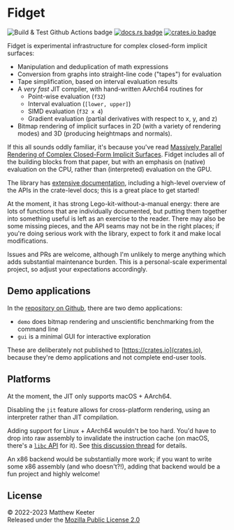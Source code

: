 # Fidget
![Build & Test Github Actions badge](https://github.com/mkeeter/fidget/actions/workflows/rust.yml/badge.svg)
[![docs.rs badge](https://img.shields.io/docsrs/fidget?label=docs.rs)](https://docs.rs/fidget/)
[![crates.io badge](https://img.shields.io/crates/v/fidget)](https://crates.io/crates/fidget)

Fidget is experimental infrastructure for complex closed-form implicit surfaces:

- Manipulation and deduplication of math expressions
- Conversion from graphs into straight-line code ("tapes") for evaluation
- Tape simplification, based on interval evaluation results
- A _very fast_ JIT compiler, with hand-written AArch64 routines for
    - Point-wise evaluation (`f32`)
    - Interval evaluation (`[lower, upper]`)
    - SIMD evaluation (`f32 x 4`)
    - Gradient evaluation (partial derivatives with respect to x, y, and z)
- Bitmap rendering of implicit surfaces in 2D (with a variety of rendering
  modes) and 3D (producing heightmaps and normals).

If this all sounds oddly familiar, it's because you've read
[Massively Parallel Rendering of Complex Closed-Form Implicit Surfaces](https://www.mattkeeter.com/research/mpr/).
Fidget includes all of the building blocks from that paper, but with an emphasis
on (native) evaluation on the CPU, rather than (interpreted) evaluation on the
GPU.

The library has [extensive documentation](https://docs.rs/fidget/latest/fidget/),
including a high-level overview of the APIs in the crate-level docs; this is a
great place to get started!

At the moment, it has strong Lego-kit-without-a-manual energy: there are lots of
functions that are individually documented, but putting them together into
something useful is left as an exercise to the reader.  There may also be some
missing pieces, and the API seams may not be in the right places; if you're
doing serious work with the library, expect to fork it and make local
modifications.

Issues and PRs are welcome, although I'm unlikely to merge anything which adds
substantial maintenance burden.  This is a personal-scale experimental project,
so adjust your expectations accordingly.

## Demo applications
In the [repository on Github](https://github.com/mkeeter/fidget), there are
two demo applications:

- `demo` does bitmap rendering and unscientific benchmarking from the command
  line
- `gui` is a minimal GUI for interactive exploration

These are deliberately not published to [https://crates.io](crates.io), because
they're demo applications and not complete end-user tools.

## Platforms
At the moment, the JIT only supports macOS + AArch64.

Disabling the `jit` feature allows for cross-platform rendering, using an
interpreter rather than JIT compilation.

Adding support for Linux + AArch64 wouldn't be too hard.  You'd have to drop
into raw assembly to invalidate the instruction cache (on macOS, there's a
[`libc` API](https://developer.apple.com/library/archive/documentation/System/Conceptual/ManPages_iPhoneOS/man3/sys_icache_invalidate.3.html)
for it).
See [this discussion thread](https://github.com/CensoredUsername/dynasm-rs/issues/50)
for details.

An x86 backend would be substantially more work; if you want to write some x86
assembly (and who doesn't?!), adding that backend would be a fun project and
highly welcome!

## License
© 2022-2023 Matthew Keeter  
Released under the [Mozilla Public License 2.0](https://github.com/mkeeter/fidget/blob/main/LICENSE.txt)
